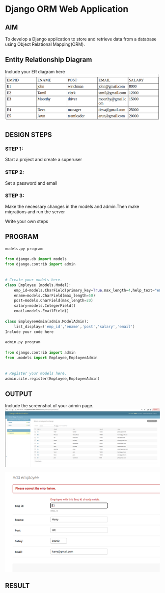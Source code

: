 # Django ORM Web Application

## AIM
To develop a Django application to store and retrieve data from a database using Object Relational Mapping(ORM).

## Entity Relationship Diagram

Include your ER diagram here
![OUTPUT](images/er.png)

## DESIGN STEPS

### STEP 1:
Start a project and create a superuser

### STEP 2:
Set a password and email

### STEP 3:
Make the necessary changes in the models and admin.Then make migrations and run the server

Write your own steps

## PROGRAM
```python
models.py program

from django.db import models
from django.contrib import admin


# Create your models here.
class Employee (models.Model):
    emp_id=models.CharField(primary_key=True,max_length=4,help_text="emp_id")
    ename=models.CharField(max_length=50)
    post=models.CharField(max_length=20)
    salary=models.IntegerField()
    email=models.EmailField()

class EmployeeAdmin(admin.ModelAdmin):
    list_display=('emp_id','ename','post','salary','email')
Include your code here

admin.py program

from django.contrib import admin
from .models import Employee,EmployeeAdmin


# Register your models here.
admin.site.register(Employee,EmployeeAdmin)
```
## OUTPUT


Include the screenshot of your admin page.
![OUTPUT](images/ad.png)

![primarykey](images/primarykey.png)
## RESULT
